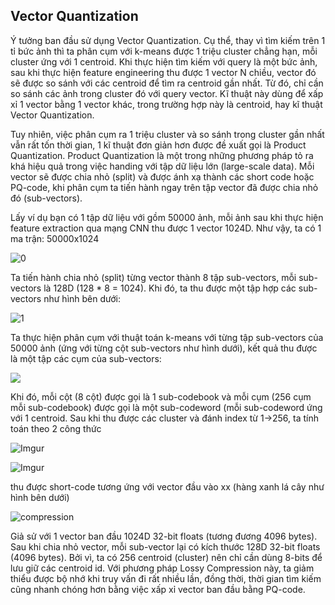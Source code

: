## Vector Quantization
Ý tưởng ban đầu sử dụng Vector Quantization. Cụ thể, thay vì tìm kiếm trên 1 tỉ bức ảnh thì ta phân cụm với k-means được 1 triệu cluster chẳng hạn, mỗi cluster ứng với 1 centroid. Khi thực hiện tìm kiếm với query là một bức ảnh, sau khi thực hiện feature engineering thu được 1 vector N chiều, vector đó sẽ được so sánh với các centroid để tìm ra centroid gần nhất. Từ đó, chỉ cần so sánh các ảnh trong cluster đó với query vector. Kĩ thuật này dùng để xấp xỉ 1 vector bằng 1 vector khác, trong trường hợp này là centroid, hay kĩ thuật Vector Quantization. 

Tuy nhiên, việc phân cụm ra 1 triệu cluster và so sánh trong cluster gần nhất vẫn rất tốn thời gian, 1 kĩ thuật đơn giản hơn được đề xuất gọi là Product Quantization. Product Quantization là một trong những phương pháp tỏ ra khá hiệu quả trong việc handing với tập dữ liệu lớn (large-scale data). Mỗi vector sẽ được chia nhỏ (split) và được ánh xạ thành các short code hoặc PQ-code, khi phân cụm ta tiến hành ngay trên tập vector đã được chia nhỏ đó (sub-vectors).

Lấy ví dụ bạn có 1 tập dữ liệu với gồm 50000 ảnh, mỗi ảnh sau khi thực hiện feature extraction qua mạng CNN thu được 1 vector 1024D. Như vậy, ta có 1 ma trận: 50000x1024

![0](https://user-images.githubusercontent.com/85627308/204157125-6b6a0b4b-5972-44bb-ac79-db91e0aca929.png)

Ta tiến hành chia nhỏ (split) từng vector thành 8 tập sub-vectors, mỗi sub-vectors là 128D (128 * 8 = 1024). Khi đó, ta thu được một tập hợp các sub-vectors như hình bên dưới:

![1](https://i.imgur.com/USbxWhz.png)

Ta thực hiện phân cụm với thuật toán k-means với từng tập sub-vectors của 50000 ảnh (ứng với từng cột sub-vectors như hình dưới), kết quả thu được là một tập các cụm của sub-vectors:

![](https://i.imgur.com/fe0VCo0.png)

Khi đó, mỗi cột (8 cột) được gọi là 1 sub-codebook và mỗi cụm (256 cụm mỗi sub-codebook) được gọi là một sub-codeword (mỗi sub-codeword ứng với 1 centroid. Sau khi thu được các cluster và đánh index từ 1->256, ta tính toán theo 2 công thức

![Imgur](https://i.imgur.com/N1HHaeF.png)

![Imgur](https://i.imgur.com/0IbaC6T.png)

thu được short-code tương ứng với vector đầu vào xx (hàng xanh lá cây như hình bên dưới)

![compression](https://i.imgur.com/JbCX9RV.png)

Giả sử với 1 vector ban đầu 1024D 32-bit floats (tương đương 4096 bytes). Sau khi chia nhỏ vector, mỗi sub-vector lại có kích thước 128D 32-bit floats (4096 bytes). Bởi vì, ta có 256 centroid (cluster) nên chỉ cần dùng 8-bits để lưu giữ các centroid id. Với phương pháp Lossy Compression này, ta giảm thiểu được bộ nhớ khi truy vấn đi rất nhiều lần, đồng thời, thời gian tìm kiếm cũng nhanh chóng hơn bằng việc xấp xỉ vector ban đầu bằng PQ-code.
